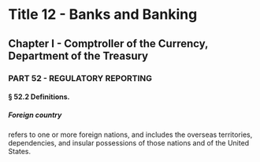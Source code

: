 
# Title 12 - Banks and Banking
## Chapter I - Comptroller of the Currency, Department of the Treasury
### PART 52 - REGULATORY REPORTING
#### § 52.2 Definitions.
##### Foreign country

refers to one or more foreign nations, and includes the overseas territories, dependencies, and insular possessions of those nations and of the United States.
